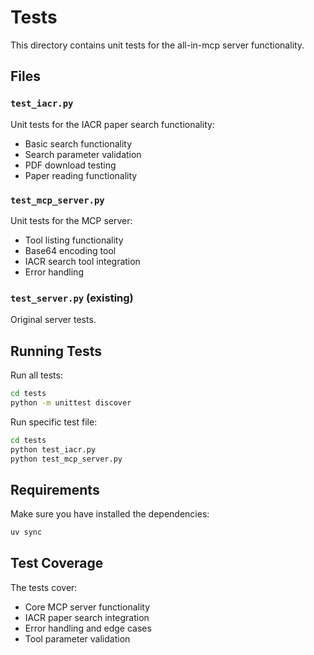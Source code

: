 # Tests

This directory contains unit tests for the all-in-mcp server functionality.

## Files

### `test_iacr.py`

Unit tests for the IACR paper search functionality:

- Basic search functionality
- Search parameter validation
- PDF download testing
- Paper reading functionality

### `test_mcp_server.py`

Unit tests for the MCP server:

- Tool listing functionality
- Base64 encoding tool
- IACR search tool integration
- Error handling

### `test_server.py` (existing)

Original server tests.

## Running Tests

Run all tests:

```bash
cd tests
python -m unittest discover
```

Run specific test file:

```bash
cd tests
python test_iacr.py
python test_mcp_server.py
```

## Requirements

Make sure you have installed the dependencies:

```bash
uv sync
```

## Test Coverage

The tests cover:

- Core MCP server functionality
- IACR paper search integration
- Error handling and edge cases
- Tool parameter validation
